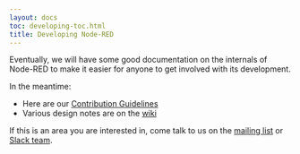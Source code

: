 ```yaml
---
layout: docs
toc: developing-toc.html
title: Developing Node-RED
---
```


Eventually, we will have some good documentation on the internals of Node-RED to
make it easier for anyone to get involved with its development.

In the meantime:

 - Here are our [Contribution Guidelines](/about/contribute/)
 - Various design notes are on the [wiki](https://github.com/node-red/node-red/wiki)

If this is an area you are interested in, come talk to us on the [mailing list](https://groups.google.com/forum/#!forum/node-red)
or [Slack team](http://nodered.org/slack/).
